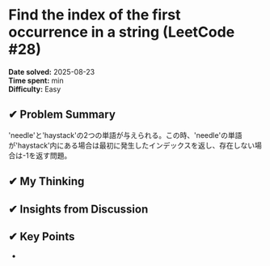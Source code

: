 # Find the index of the first occurrence in a string (LeetCode #28)

**Date solved:** 2025-08-23   
**Time spent:**  min  
**Difficulty:** Easy  

## ✔︎ Problem Summary
'needle'と'haystack'の2つの単語が与えられる。この時、'needle'の単語が'haystack'内にある場合は最初に発生したインデックスを返し、存在しない場合は-1を返す問題。

## ✔︎ My Thinking


## ✔︎ Insights from Discussion


## ✔︎ Key Points
- 

